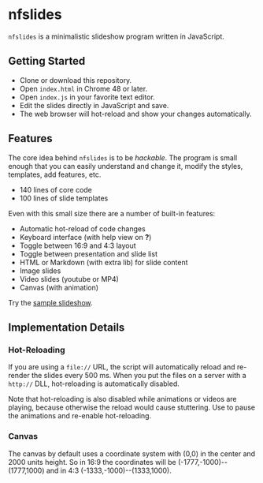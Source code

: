 # nfslides

`nfslides` is a minimalistic slideshow program written in JavaScript.

## Getting Started

* Clone or download this repository.
* Open `index.html` in Chrome 48 or later.
* Open `index.js` in your favorite text editor.
* Edit the slides directly in JavaScript and save.
* The web browser will hot-reload and show your changes automatically.

## Features

The core idea behind `nfslides` is to be *hackable*. The program is small enough
that you can easily understand and change it, modify the styles, templates,
add features, etc.

* 140 lines of core code
* 100 lines of slide templates

Even with this small size there are a number of built-in features:

* Automatic hot-reload of code changes
* Keyboard interface (with help view on **?**)
* Toggle between 16:9 and 4:3 layout
* Toggle between presentation and slide list
* HTML or Markdown (with extra lib) for slide content
* Image slides
* Video slides (youtube or MP4)
* Canvas (with animation)

Try the [sample slideshow](http://htmlpreview.github.io/?https://rawgit.com/niklasfrykholm/nfslides/master/index.html).

## Implementation Details

### Hot-Reloading

If you are using a `file://` URL, the script will automatically reload and
re-render the slides every 500 ms. When you put the files on a server with a
`http://` DLL, hot-reloading is automatically disabled.

Note that hot-reloading is also disabled while animations or videos are playing,
because otherwise the reload would cause stuttering. Use **<space>** to pause
the animations and re-enable hot-reloading.

### Canvas

The canvas by default uses a coordinate system with (0,0) in the center and
2000 units height. So in 16:9 the coordinates will be (-1777,-1000)--(1777,1000)
and in 4:3 (-1333,-1000)--(1333,1000).
